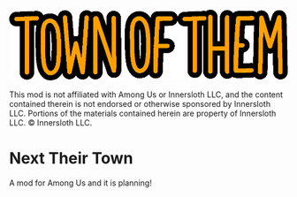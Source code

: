 ![ModLogo](Resources/totLogo.png)

This mod is not affiliated with Among Us or Innersloth LLC, and the content contained therein is not endorsed or otherwise sponsored by Innersloth LLC. Portions of the materials contained herein are property of Innersloth LLC. © Innersloth LLC.

# Next Their Town
A mod for Among Us and it is planning!